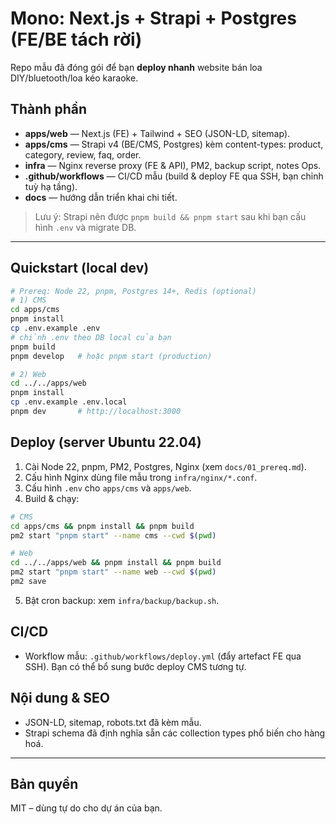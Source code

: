 # Mono: Next.js + Strapi + Postgres (FE/BE tách rời)

Repo mẫu đã đóng gói để bạn **deploy nhanh** website bán loa DIY/bluetooth/loa kéo karaoke.

## Thành phần
- **apps/web** — Next.js (FE) + Tailwind + SEO (JSON-LD, sitemap).
- **apps/cms** — Strapi v4 (BE/CMS, Postgres) kèm content-types: product, category, review, faq, order.
- **infra** — Nginx reverse proxy (FE & API), PM2, backup script, notes Ops.
- **.github/workflows** — CI/CD mẫu (build & deploy FE qua SSH, bạn chỉnh tuỳ hạ tầng).
- **docs** — hướng dẫn triển khai chi tiết.

> Lưu ý: Strapi nên được `pnpm build && pnpm start` sau khi bạn cấu hình `.env` và migrate DB.

---

## Quickstart (local dev)

```bash
# Prereq: Node 22, pnpm, Postgres 14+, Redis (optional)
# 1) CMS
cd apps/cms
pnpm install
cp .env.example .env
# chỉnh .env theo DB local của bạn
pnpm build
pnpm develop   # hoặc pnpm start (production)

# 2) Web
cd ../../apps/web
pnpm install
cp .env.example .env.local
pnpm dev       # http://localhost:3000
```

## Deploy (server Ubuntu 22.04)

1. Cài Node 22, pnpm, PM2, Postgres, Nginx (xem `docs/01_prereq.md`).
2. Cấu hình Nginx dùng file mẫu trong `infra/nginx/*.conf`.
3. Cấu hình `.env` cho `apps/cms` và `apps/web`.
4. Build & chạy:
```bash
# CMS
cd apps/cms && pnpm install && pnpm build
pm2 start "pnpm start" --name cms --cwd $(pwd)

# Web
cd ../../apps/web && pnpm install && pnpm build
pm2 start "pnpm start" --name web --cwd $(pwd)
pm2 save
```
5. Bật cron backup: xem `infra/backup/backup.sh`.

## CI/CD
- Workflow mẫu: `.github/workflows/deploy.yml` (đẩy artefact FE qua SSH). Bạn có thể bổ sung bước deploy CMS tương tự.

## Nội dung & SEO
- JSON-LD, sitemap, robots.txt đã kèm mẫu.
- Strapi schema đã định nghĩa sẵn các collection types phổ biến cho hàng hoá.

---

## Bản quyền
MIT – dùng tự do cho dự án của bạn.
